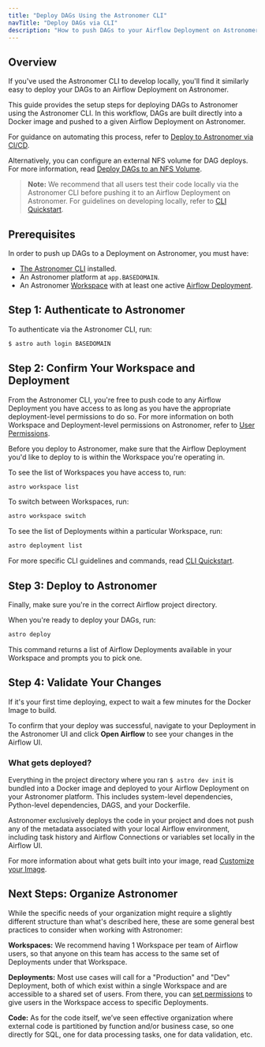 ```yaml
---
title: "Deploy DAGs Using the Astronomer CLI"
navTitle: "Deploy DAGs via CLI"
description: "How to push DAGs to your Airflow Deployment on Astronomer using the Astronomer CLI."
---
```


## Overview

If you've used the Astronomer CLI to develop locally, you'll find it similarly easy to deploy your DAGs to an Airflow Deployment on Astronomer.

This guide provides the setup steps for deploying DAGs to Astronomer using the Astronomer CLI. In this workflow, DAGs are built directly into a Docker image and pushed to a given Airflow Deployment on Astronomer.

For guidance on automating this process, refer to [Deploy to Astronomer via CI/CD](/docs/enterprise/v0.25/deploy/ci-cd/).

Alternatively, you can configure an external NFS volume for DAG deploys. For more information, read [Deploy DAGs to an NFS Volume](/docs/enterprise/v0.25/manage-astronomer/configure-nfs).

> **Note:** We recommend that all users test their code locally via the Astronomer CLI before pushing it to an Airflow Deployment on Astronomer. For guidelines on developing locally, refer to [CLI Quickstart](/docs/enterprise/v0.25/develop/cli-quickstart/).

## Prerequisites

In order to push up DAGs to a Deployment on Astronomer, you must have:

* [The Astronomer CLI](/docs/enterprise/v0.25/develop/cli-quickstart/) installed.
* An Astronomer platform at `app.BASEDOMAIN`.
* An Astronomer [Workspace](https://www.astronomer.io/docs/enterprise/v0.25/deploy/manage-workspaces) with at least one active [Airflow Deployment](https://www.astronomer.io/docs/enterprise/v0.25/deploy/configure-deployment).

## Step 1: Authenticate to Astronomer

To authenticate via the Astronomer CLI, run:

```sh
$ astro auth login BASEDOMAIN
```

## Step 2: Confirm Your Workspace and Deployment

From the Astronomer CLI, you're free to push code to any Airflow Deployment you have access to as long as you have the appropriate deployment-level permissions to do so. For more information on both Workspace and Deployment-level permissions on Astronomer, refer to [User Permissions](https://www.astronomer.io/docs/enterprise/v0.25/manage-astronomer/workspace-permissions).

Before you deploy to Astronomer, make sure that the Airflow Deployment you'd like to deploy to is within the Workspace you're operating in.

To see the list of Workspaces you have access to, run:

```sh
astro workspace list
```

To switch between Workspaces, run:

```sh
astro workspace switch
```

To see the list of Deployments within a particular Workspace, run:

```sh
astro deployment list
```

For more specific CLI guidelines and commands, read [CLI Quickstart](/docs/enterprise/v0.25/develop/cli-quickstart/).

## Step 3: Deploy to Astronomer

Finally, make sure you're in the correct Airflow project directory.

When you're ready to deploy your DAGs, run:

```sh
astro deploy
```

This command returns a list of Airflow Deployments available in your Workspace and prompts you to pick one.

## Step 4: Validate Your Changes

If it's your first time deploying, expect to wait a few minutes for the Docker Image to build.

To confirm that your deploy was successful, navigate to your Deployment in the Astronomer UI and click **Open Airflow** to see your changes in the Airflow UI.

### What gets deployed?

Everything in the project directory where you ran `$ astro dev init` is bundled into a Docker image and deployed to your Airflow Deployment on your Astronomer platform. This includes system-level dependencies, Python-level dependencies, DAGS, and your Dockerfile.

Astronomer exclusively deploys the code in your project and does not push any of the metadata associated with your local Airflow environment, including task history and Airflow Connections or variables set locally in the Airflow UI.

For more information about what gets built into your image, read [Customize your Image](/docs/enterprise/v0.25/develop/customize-image/).

## Next Steps: Organize Astronomer

While the specific needs of your organization might require a slightly different structure than what's described here, these are some general best practices to consider when working with Astronomer:

**Workspaces:** We recommend having 1 Workspace per team of Airflow users, so that anyone on this team has access to the same set of Deployments under that Workspace.

**Deployments:** Most use cases will call for a "Production" and "Dev" Deployment, both of which exist within a single Workspace and are accessible to a shared set of users. From there, you can [set permissions](https://www.astronomer.io/docs/enterprise/v0.25/manage-astronomer/workspace-permissions) to give users in the Workspace access to specific Deployments.

**Code:** As for the code itself, we’ve seen effective organization where external code is partitioned by function and/or business case, so one directly for SQL, one for data processing tasks, one for data validation, etc.
